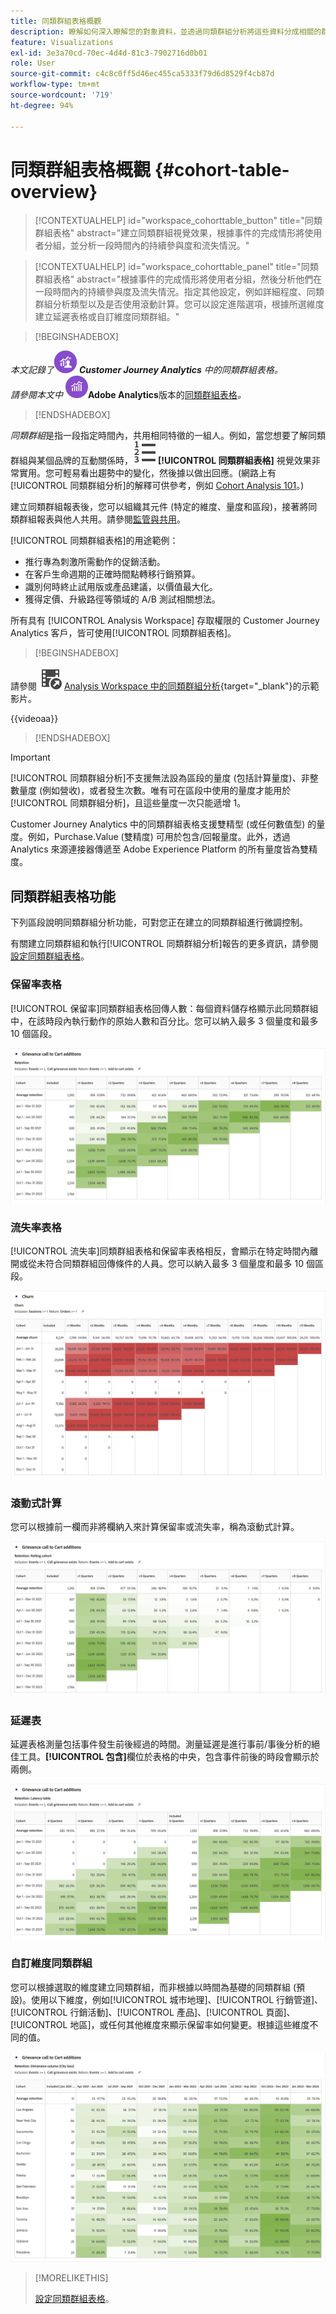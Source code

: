 ```yaml
---
title: 同類群組表格概觀
description: 瞭解如何深入瞭解您的對象資料，並透過同類群組分析將這些資料分成相關的群組。 在Analysis Workspace中使用同類群組分析。
feature: Visualizations
exl-id: 3e3a70cd-70ec-4d4d-81c3-7902716d0b01
role: User
source-git-commit: c4c8c0ff5d46ec455ca5333f79d6d8529f4cb87d
workflow-type: tm+mt
source-wordcount: '719'
ht-degree: 94%

---
```


# 同類群組表格概觀 {#cohort-table-overview}

<!-- markdownlint-disable MD034 -->

>[!CONTEXTUALHELP]
>id="workspace_cohorttable_button"
>title="同類群組表格"
>abstract="建立同類群組視覺效果，根據事件的完成情形將使用者分組，並分析一段時間內的持續參與度和流失情況。"

<!-- markdownlint-enable MD034 -->

<!-- markdownlint-disable MD034 -->

>[!CONTEXTUALHELP]
>id="workspace_cohorttable_panel"
>title="同類群組表格"
>abstract="根據事件的完成情形將使用者分組，然後分析他們在一段時間內的持續參與度及流失情況。指定其他設定，例如詳細程度、同類群組分析類型以及是否使用滾動計算。您可以設定進階選項，根據所選維度建立延遲表格或自訂維度同類群組。"

<!-- markdownlint-enable MD034 -->


>[!BEGINSHADEBOX]

_本文記錄了_![CustomerJourneyAnalytics](/help/assets/icons/CustomerJourneyAnalytics.svg) _**Customer Journey Analytics** 中的同類群組表格。_<br/>_請參閱本文中 ![AdobeAnalytics](/help/assets/icons/AdobeAnalytics.svg)_**Adobe Analytics**版本的[同類群組表格](https://experienceleague.adobe.com/zh-hant/docs/analytics/analyze/analysis-workspace/visualizations/cohort-table/cohort-analysis)_。_

>[!ENDSHADEBOX]


*同類群組*&#x200B;是指一段指定時間內，共用相同特徵的一組人。例如，當您想要了解同類群組與某個品牌的互動關係時，![TextNumbered](/help/assets/icons/TextNumbered.svg) **[!UICONTROL 同類群組表格]** 視覺效果非常實用。您可輕易看出趨勢中的變化，然後據以做出回應。(網路上有[!UICONTROL 同類群組分析]的解釋可供參考，例如 [Cohort Analysis 101](https://zh.wikipedia.org/wiki/Cohort_analysis)。)

建立同類群組報表後，您可以組織其元件 (特定的維度、量度和區段)，接著將同類群組報表與他人共用。請參閱[監管與共用](/help/analysis-workspace/curate-share/curate.md)。

[!UICONTROL 同類群組表格]的用途範例：

* 推行專為刺激所需動作的促銷活動。
* 在客戶生命週期的正確時間點轉移行銷預算。
* 識別何時終止試用版或產品建議，以價值最大化。
* 獲得定價、升級路徑等領域的 A/B 測試相關想法。

所有具有 [!UICONTROL Analysis Workspace] 存取權限的 Customer Journey Analytics 客戶，皆可使用[!UICONTROL 同類群組表格]。


>[!BEGINSHADEBOX]

請參閱 ![VideoCheckedOut](/help/assets/icons/VideoCheckedOut.svg) [Analysis Workspace 中的同類群組分析](https://video.tv.adobe.com/v/23990/?quality=12&learn=on){target="_blank"}的示範影片。

{{videoaa}}

>[!ENDSHADEBOX]


>[!IMPORTANT]
>
>[!UICONTROL 同類群組分析]不支援無法設為區段的量度 (包括計算量度)、非整數量度 (例如營收)，或者發生次數。唯有可在區段中使用的量度才能用於[!UICONTROL 同類群組分析]，且這些量度一次只能遞增 1。

Customer Journey Analytics 中的同類群組表格支援雙精型 (或任何數值型) 的量度。例如，Purchase.Value (雙精度) 可用於包含/回報量度。此外，透過 Analytics 來源連接器傳遞至 Adobe Experience Platform 的所有量度皆為雙精度。

## 同類群組表格功能

下列區段說明同類群組分析功能，可對您正在建立的同類群組進行微調控制。

有關建立同類群組和執行[!UICONTROL 同類群組分析]報告的更多資訊，請參閱[設定同類群組表格](/help/analysis-workspace/visualizations/cohort-table/t-cohort.md)。

### 保留率表格

[!UICONTROL 保留率]同類群組表格回傳人數：每個資料儲存格顯示此同類群組中，在該時段內執行動作的原始人數和百分比。您可以納入最多 3 個量度和最多 10 個區段。

![保留率同類群組報告顯示同類群組中的人員單位和百分比。](assets/retention-report.png)

### 流失率表格

[!UICONTROL 流失率]同類群組表格和保留率表格相反，會顯示在特定時間內離開或從未符合同類群組回傳條件的人員。您可以納入最多 3 個量度和最多 10 個區段。

![流失率表格顯示不符合同類群組回傳標準的人員單位和百分比。](assets/churn-report.png)

### 滾動式計算

您可以根據前一欄而非將欄納入來計算保留率或流失率，稱為滾動式計算。

![同類群組保留率報告顯示根據資料前一欄的計算。](assets/retention-report-rolling.png)

### 延遲表

延遲表格測量包括事件發生前後經過的時間。測量延遲是進行事前/事後分析的絕佳工具。**[!UICONTROL 包含]**&#x200B;欄位於表格的中央，包含事件前後的時段會顯示於兩側。

![同類群組報告顯示事件前後經過的時間。](assets/retention-report-latency.png)

### 自訂維度同類群組

您可以根據選取的維度建立同類群組，而非根據以時間為基礎的同類群組 (預設)。使用以下維度，例如[!UICONTROL 城市地理]、[!UICONTROL 行銷管道]、[!UICONTROL 行銷活動]、[!UICONTROL 產品]、[!UICONTROL 頁面]、[!UICONTROL 地區]，或任何其他維度來顯示保留率如何變更。根據這些維度不同的值。

![同類群組報告顯示使用選取維度的自訂報告，而非預設以時間為基礎的同類群組。](assets/retention-dimensions.png)

>[!MORELIKETHIS]
>
>[設定同類群組表格](/help/analysis-workspace/visualizations/cohort-table/t-cohort.md)。
>

